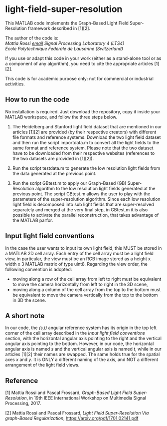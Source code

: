 # light-field-super-resolution
This MATLAB code implements the Graph-Based Light Field Super-Resolution framework described in [1][2].

The author of the code is:  
*Mattia Rossi [email](rossi.mattia@gmail.com) 
Signal Processing Laboratory 4 (LTS4)  
Ecole Polytechnique Federale de Lausanne (Switzerland)*

If you use or adapt this code in your work (either as a stand-alone tool or as a component of any algorithm), you need to cite the appropriate articles [1][2].

This code is for academic purpose only: not for commercial or industrial activities.

## How to run the code

No installation is required. Just download the repository, copy it inside your MATLAB workspace, and follow the three steps below.

1. The Heidelberg and Stanford light field dataset that are mentioned in our articles [1][2] are provided (by their respective creators) with different file formats and reference systems. Download the two light field dataset and then run the script importdata.m to convert all the light fields to the same format and reference system. Please note that the two dataset have to be downloaded from their respective websites (references to the two datasets are provided in [1][2]).

2. Run the script testdata.m to generate the low resolution light fields from the data generated at the previous point.

3. Run the script GBtest.m to apply our Graph-Based (GB) Super-Resolution algorithm to the low resolution light fields generated at the previous point. The script GBtest.m allows the user to play with the parameters of the super-resolution algorithm. Since each low resolution light field is decomposed into sub light fields that are super-resolved separately and merged at the very final step, in GBtest.m it is also possible to activate the parallel reconstruction, that takes advantage of the MATLAB parfor.

## Input light field conventions

In the case the user wants to input its own light field, this MUST be stored in a MATLAB 2D cell array. Each entry of the cell array must be a light field view, in particular, the view must be an RGB image stored as a height x width x 3 MATLAB matrix of type uint8.
Regarding the view order, the following convention is adopted:
- moving along a row of the cell array from left to right must be equivalent to move the camera horizontally from left to right in the 3D scene,
- moving along a column of the cell array from the top to the bottom must be equivalent to move the camera vertically from the top to the bottom in 3D the scene.

## A short note

In our code, the *(s,t)* angular reference system has its origin in the top left corner of the cell array described in the *Input light field conventions* section, with the horizontal angular axis pointing to the right and the vertical angular axis pointing to the bottom. However, in our code, the horizontal angular axis is named *s* and the vertical angular axis is named *t*, while in our articles [1][2] their names are swapped. The same holds true for the spatial axes *x* and *y*. It is ONLY a different naming of the axis, and NOT a different arrangement of the light field views.

## Reference
[1] Mattia Rossi and Pascal Frossard, *Graph-Based Light Field Super-Resolution*, in 19th IEEE International Workshop on Multimedia Signal Processing, 2017.

[2] Mattia Rossi and Pascal Frossard, *Light Field Super-Resolution Via graph-Based Regularization*, https://arxiv.org/pdf/1701.02141.pdf
